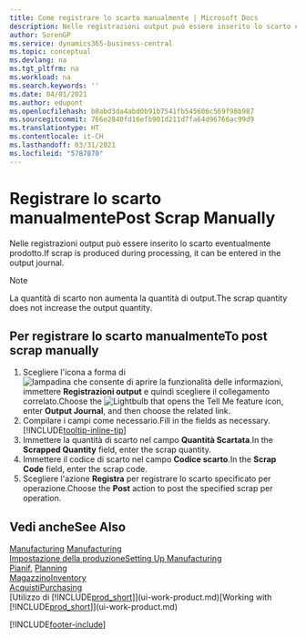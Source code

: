 ```yaml
---
title: Come registrare lo scarto manualmente | Microsoft Docs
description: Nelle registrazioni output può essere inserito lo scarto eventualmente prodotto. Si noti che la quantità di scarto non va ad aumentare la quantità di output.
author: SorenGP
ms.service: dynamics365-business-central
ms.topic: conceptual
ms.devlang: na
ms.tgt_pltfrm: na
ms.workload: na
ms.search.keywords: ''
ms.date: 04/01/2021
ms.author: edupont
ms.openlocfilehash: b0abd3da4abd0b91b7541fb545606c569f98b987
ms.sourcegitcommit: 766e2840fd16efb901d211d7fa64d96766ac99d9
ms.translationtype: HT
ms.contentlocale: it-CH
ms.lasthandoff: 03/31/2021
ms.locfileid: "5787870"
---
```

# <a name="post-scrap-manually"></a><span data-ttu-id="eea2f-104">Registrare lo scarto manualmente</span><span class="sxs-lookup"><span data-stu-id="eea2f-104">Post Scrap Manually</span></span>
<span data-ttu-id="eea2f-105">Nelle registrazioni output può essere inserito lo scarto eventualmente prodotto.</span><span class="sxs-lookup"><span data-stu-id="eea2f-105">If scrap is produced during processing, it can be entered in the output journal.</span></span> 

> [!NOTE]
> <span data-ttu-id="eea2f-106">La quantità di scarto non aumenta la quantità di output.</span><span class="sxs-lookup"><span data-stu-id="eea2f-106">The scrap quantity does not increase the output quantity.</span></span>  

## <a name="to-post-scrap-manually"></a><span data-ttu-id="eea2f-107">Per registrare lo scarto manualmente</span><span class="sxs-lookup"><span data-stu-id="eea2f-107">To post scrap manually</span></span>  
1. <span data-ttu-id="eea2f-108">Scegliere l'icona a forma di ![lampadina che consente di aprire la funzionalità delle informazioni](media/ui-search/search_small.png "Informazioni sull'operazione che si desidera eseguire"), immettere **Registrazioni output** e quindi scegliere il collegamento correlato.</span><span class="sxs-lookup"><span data-stu-id="eea2f-108">Choose the ![Lightbulb that opens the Tell Me feature](media/ui-search/search_small.png "Tell me what you want to do") icon, enter **Output Journal**, and then choose the related link.</span></span>  
2. <span data-ttu-id="eea2f-109">Compilare i campi come necessario.</span><span class="sxs-lookup"><span data-stu-id="eea2f-109">Fill in the fields as necessary.</span></span> [!INCLUDE[tooltip-inline-tip](includes/tooltip-inline-tip_md.md)]  
3. <span data-ttu-id="eea2f-110">Immettere la quantità di scarto nel campo **Quantità Scartata**.</span><span class="sxs-lookup"><span data-stu-id="eea2f-110">In the **Scrapped Quantity** field, enter the scrap quantity.</span></span>  
4. <span data-ttu-id="eea2f-111">Immettere il codice di scarto nel campo **Codice scarto**.</span><span class="sxs-lookup"><span data-stu-id="eea2f-111">In the **Scrap Code** field, enter the scrap code.</span></span>  
5. <span data-ttu-id="eea2f-112">Scegliere l'azione **Registra** per registrare lo scarto specificato per operazione.</span><span class="sxs-lookup"><span data-stu-id="eea2f-112">Choose the **Post** action to post the specified scrap per operation.</span></span>  

## <a name="see-also"></a><span data-ttu-id="eea2f-113">Vedi anche</span><span class="sxs-lookup"><span data-stu-id="eea2f-113">See Also</span></span>  
<span data-ttu-id="eea2f-114">[Manufacturing](production-manage-manufacturing.md)  </span><span class="sxs-lookup"><span data-stu-id="eea2f-114">[Manufacturing](production-manage-manufacturing.md)  </span></span>  
[<span data-ttu-id="eea2f-115">Impostazione della produzione</span><span class="sxs-lookup"><span data-stu-id="eea2f-115">Setting Up Manufacturing</span></span>](production-configure-production-processes.md)  
<span data-ttu-id="eea2f-116">[Pianif.](production-planning.md)    </span><span class="sxs-lookup"><span data-stu-id="eea2f-116">[Planning](production-planning.md)    </span></span>  
[<span data-ttu-id="eea2f-117">Magazzino</span><span class="sxs-lookup"><span data-stu-id="eea2f-117">Inventory</span></span>](inventory-manage-inventory.md)  
[<span data-ttu-id="eea2f-118">Acquisti</span><span class="sxs-lookup"><span data-stu-id="eea2f-118">Purchasing</span></span>](purchasing-manage-purchasing.md)  
<span data-ttu-id="eea2f-119">[Utilizzo di [!INCLUDE[prod_short](includes/prod_short.md)]](ui-work-product.md)</span><span class="sxs-lookup"><span data-stu-id="eea2f-119">[Working with [!INCLUDE[prod_short](includes/prod_short.md)]](ui-work-product.md)</span></span>


[!INCLUDE[footer-include](includes/footer-banner.md)]